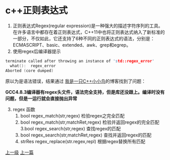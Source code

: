 # c++正则表达式
1. 正则表达式Regex(regular expression)是一种强大的描述字符序列的工具。在许多语言中都存在着正则表达式，C++11中也将正则表达式纳入了新标准的一部分，不仅如此，它还支持了6种不同的正则表达式的语法，分别是：ECMASCRIPT、basic、extended、awk、grep和egrep。
2. 使用regex后编译器提示
```cpp
terminate called after throwing an instance of 'std::regex_error'
  what():  regex_error
Aborted (core dumped)
```
原以为是语法错误，结果通过
[我是一只C++小小鸟](http://www.cnblogs.com/ittinybird/p/4853532.html)的博客找到了问题：

**GCC4.8.3编译器有regex头文件，语法完全支持，但是库还没跟上。编译时没有问题，但是一运行就会直接抛出异常**

3. regex 函数
    1. bool regex_match(str,regex) 检验regex之完全匹配
    2. bool regex_match(str,matchRet,regex) 检验并返回regex的完全匹配
    3.bool regex_search(str,regex) 查找regex的匹配
    4. bool regex_search(str,matchRet,regex) 查找并返回regex的匹配
    5. strRes regex_replace(str.regex,repl) 根据regex替换所有匹配




































































[上一级](base.md)
[上一篇](do_while_false.md)
